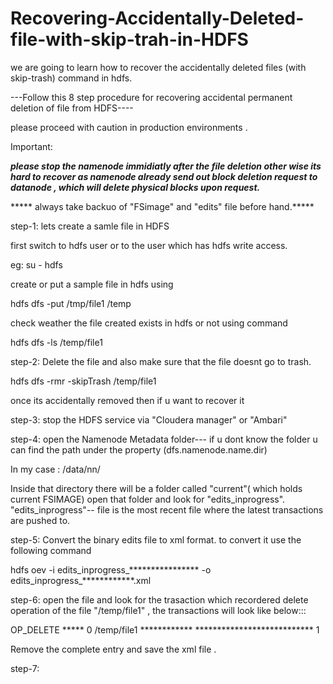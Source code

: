 # Recovering-Accidentally-Deleted-file-with-skip-trah-in-HDFS
we are going to learn how to recover the accidentally deleted files (with skip-trash) command in hdfs.


---Follow this 8 step procedure for recovering accidental permanent deletion of file from HDFS----

please proceed with caution in production environments .

Important:

*****please stop the namenode immidiatly after the file deletion other wise its hard to recover as namenode already send out block deletion 
request to datanode , which will delete physical blocks upon request.*****

***** always take backuo of "FSimage" and "edits" file before hand.*****

step-1: lets create a samle file in HDFS

   first switch to hdfs user or to the user which has hdfs write access.
   
   eg: su - hdfs
   
   create or put a sample file in hdfs using
   
   hdfs dfs -put /tmp/file1 /temp
   
   check weather the file created exists in hdfs or not using command
   
   hdfs dfs -ls /temp/file1
   
step-2: Delete the file and also make sure that the file doesnt go to trash.

   hdfs dfs -rmr -skipTrash /temp/file1
   
 once its accidentally removed then if u want to recover it 
 
step-3: stop the HDFS service via "Cloudera manager" or "Ambari"

step-4: open the Namenode Metadata folder--- if u dont know the folder u can find the path under the property (dfs.namenode.name.dir)

   In my case : /data/nn/
   
 Inside that directory there will be a folder called "current"( which holds current FSIMAGE) open that folder and look for "edits_inprogress". 
 "edits_inprogress"-- file is the most recent file where the latest transactions are pushed to.

step-5: Convert the binary edits file to xml format. to convert it use the following command

  hdfs oev -i edits_inprogress_**************** -o edits_inprogress_************.xml 
  
step-6: open the file and look for the trasaction which recordered delete operation of the file "/temp/file1" , the transactions will look like below:::
 
 
 
 <RECORD>
  <OPCODE>OP_DELETE</OPCODE>
  <DATA>
    <TXID>*****</TXID>
    <LENGTH>0</LENGTH>
    <PATH>/temp/file1</PATH>
    <TIMESTAMP>************</TIMESTAMP>
    <RPC_CLIENTID>***************************</RPC_CLIENTID>
    <RPC_CALLID>1</RPC_CALLID>
  </DATA>
 </RECORD>


Remove the complete entry and save the xml file .

step-7: 
